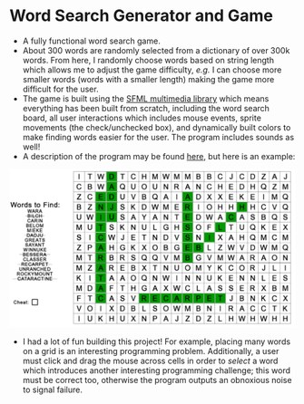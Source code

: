 # Word Search Generator and Game
* A fully functional word search game.
* About 300 words are randomly selected from a dictionary of over 300k words. From here, I randomly choose words based on string length which allows me to adjust the game difficulty, *e.g.* I can choose more smaller words (words with a smaller length) making the game more difficult for the user.
* The game is built using the <a href="https://www.sfml-dev.org/">SFML multimedia library</a> which means everything has been built from scratch, including the word search board, all user interactions which includes mouse events, sprite movements (the check/unchecked box), and dynamically built colors to make finding words easier for the user. The program includes sounds as well!
* A description of the program may be found <a href="https://freddyox.github.io/blog/word-search/">here</a>, but here is an example:

![WS](https://github.com/freddyox/freddyox.github.io/blob/master/images/word_search/word_search_thumbnail.png)

* I had a lot of fun building this project! For example, placing many words on a grid is an interesting programming problem. Additionally, a user must click and drag the mouse across cells in order to *select* a word which introduces another interesting programming challenge; this word must be correct too, otherwise the program outputs an obnoxious noise to signal failure.
